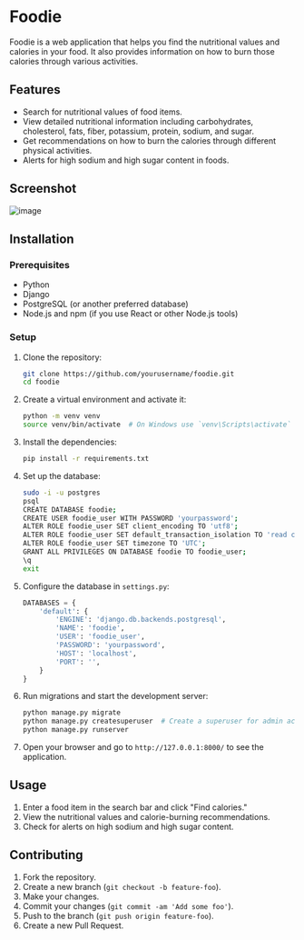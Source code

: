 # Foodie

Foodie is a web application that helps you find the nutritional values and calories in your food. It also provides information on how to burn those calories through various activities.

## Features

- Search for nutritional values of food items.
- View detailed nutritional information including carbohydrates, cholesterol, fats, fiber, potassium, protein, sodium, and sugar.
- Get recommendations on how to burn the calories through different physical activities.
- Alerts for high sodium and high sugar content in foods.

## Screenshot

![image](https://github.com/moeongit/CalorieApp/assets/111477874/f55c2bc8-4530-42e8-945d-a597c244484e)



## Installation

### Prerequisites

- Python
- Django
- PostgreSQL (or another preferred database)
- Node.js and npm (if you use React or other Node.js tools)

### Setup

1. Clone the repository:

    ```sh
    git clone https://github.com/yourusername/foodie.git
    cd foodie
    ```

2. Create a virtual environment and activate it:

    ```sh
    python -m venv venv
    source venv/bin/activate  # On Windows use `venv\Scripts\activate`
    ```

3. Install the dependencies:

    ```sh
    pip install -r requirements.txt
    ```

4. Set up the database:

    ```sh
    sudo -i -u postgres
    psql
    CREATE DATABASE foodie;
    CREATE USER foodie_user WITH PASSWORD 'yourpassword';
    ALTER ROLE foodie_user SET client_encoding TO 'utf8';
    ALTER ROLE foodie_user SET default_transaction_isolation TO 'read committed';
    ALTER ROLE foodie_user SET timezone TO 'UTC';
    GRANT ALL PRIVILEGES ON DATABASE foodie TO foodie_user;
    \q
    exit
    ```

5. Configure the database in `settings.py`:

    ```python
    DATABASES = {
        'default': {
            'ENGINE': 'django.db.backends.postgresql',
            'NAME': 'foodie',
            'USER': 'foodie_user',
            'PASSWORD': 'yourpassword',
            'HOST': 'localhost',
            'PORT': '',
        }
    }
    ```

6. Run migrations and start the development server:

    ```sh
    python manage.py migrate
    python manage.py createsuperuser  # Create a superuser for admin access
    python manage.py runserver
    ```

7. Open your browser and go to `http://127.0.0.1:8000/` to see the application.

## Usage

1. Enter a food item in the search bar and click "Find calories."
2. View the nutritional values and calorie-burning recommendations.
3. Check for alerts on high sodium and high sugar content.

## Contributing

1. Fork the repository.
2. Create a new branch (`git checkout -b feature-foo`).
3. Make your changes.
4. Commit your changes (`git commit -am 'Add some foo'`).
5. Push to the branch (`git push origin feature-foo`).
6. Create a new Pull Request.
